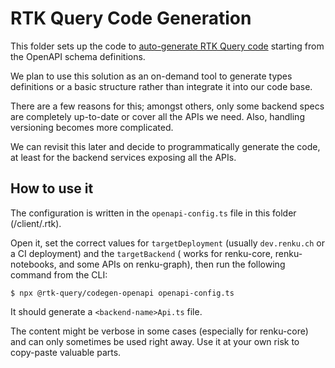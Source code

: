 # RTK Query Code Generation

This folder sets up the code to
[auto-generate RTK Query code](https://redux-toolkit.js.org/rtk-query/usage/code-generation#openapi)
starting from the OpenAPI schema definitions.

We plan to use this solution as an on-demand tool to generate types definitions or a basic structure rather than integrate it into our code base.

There are a few reasons for this; amongst others, only some backend specs are completely up-to-date or cover all the APIs we need. Also, handling versioning becomes more complicated.

We can revisit this later and decide to programmatically generate the code, at least for the backend services exposing all the APIs.

## How to use it

The configuration is written in the `openapi-config.ts` file in this folder
(/client/.rtk).

Open it, set the correct values for `targetDeployment` (usually `dev.renku.ch` or a CI deployment) and the `targetBackend` ( works for renku-core, renku-notebooks, and some APIs on renku-graph), then run the following command from the CLI:

    $ npx @rtk-query/codegen-openapi openapi-config.ts

It should generate a `<backend-name>Api.ts` file.

The content might be verbose in some cases (especially for renku-core) and can only sometimes be used right away. Use it at your own risk to copy-paste valuable parts.
